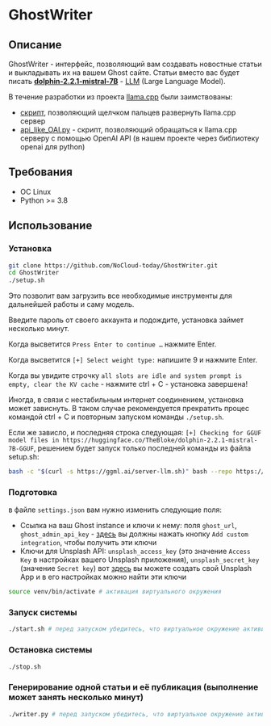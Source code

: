 # GhostWriter

## Описание

GhostWriter - интерфейс, позволяющий вам создавать новостные статьи и выкладывать их на вашем Ghost сайте.
Статьи вместо вас будет писать [**dolphin-2.2.1-mistral-7B**](https://huggingface.co/TheBloke/dolphin-2.2.1-mistral-7B-GGUF) - [LLM](https://en.wikipedia.org/wiki/Large_language_model) (Large Language Model).

В течение разработки из проекта [llama.cpp](https://github.com/ggerganov/llama.cpp/tree/master) были заимствованы:

- [скрипт](https://github.com/ggerganov/llama.cpp/pull/3868), позволяющий щелчком пальцев развернуть llama.cpp сервер
- [api_like_OAI.py](https://github.com/ggerganov/llama.cpp/blob/master/examples/server/api_like_OAI.py) - скрипт, позволяющий обращаться к llama.cpp серверу с помощью OpenAI API (в нашем проекте через библиотеку openai для python)

## Требования
- ОС Linux
- Python >= 3.8

## Использование

### Установка

```bash
git clone https://github.com/NoCloud-today/GhostWriter.git
cd GhostWriter
./setup.sh
```
Это позволит вам загрузить все необходимые инструменты для дальнейшей работы и саму модель.

Введите пароль от своего аккаунта и подождите, установка займет несколько минут.

Когда высветится `Press Enter to continue …` нажмите Enter.

Когда высветится `[+] Select weight type:` напишите 9 и нажмите Enter.

Когда вы увидите строчку `all slots are idle and system prompt is empty, clear the KV cache` - нажмите ctrl + C - установка завершена!

Иногда, в связи с нестабильным интернет соединением, установка может зависнуть. В таком случае рекомендуется прекратить процес командой ctrl + C и повторным запуском команды `./setup.sh`.

Если же зависло, и последняя строка следующая: `[+] Checking for GGUF model files in https://huggingface.co/TheBloke/dolphin-2.2.1-mistral-7B-GGUF`, решением будет запуск только последней команды из файла setup.sh:

```bash
bash -c "$(curl -s https://ggml.ai/server-llm.sh)" bash --repo https://huggingface.co/TheBloke/dolphin-2.2.1-mistral-7B-GGUF
```


### Подготовка

в файле `settings.json` вам нужно изменить следующие поля:

- Сcылка на ваш Ghost instance и ключи к нему: поля `ghost_url`, `ghost_admin_api_key` - [здесь](https://play-ghost.intra.nocloud.today/ghost/#/settings/integrations) вы должны нажать кнопку `Add custom integration`, чтобы получить эти ключи
- Ключи для Unsplash API: `unsplash_access_key` (это значение `Access Key` в настройках вашего Unsplash приложения), `unsplash_secret_key` (значение `Secret key`) вот [здесь](https://unsplash.com/oauth/applications) вы можете создать свой Unsplash App и в его настройках можно найти эти ключи

```bash
source venv/bin/activate # активация виртуального окружения
```


### Запуск системы

```bash
./start.sh # перед запуском убедитесь, что виртуальное окружение активировано
```

### Остановка системы

```bash
./stop.sh
```

### Генерирование одной статьи и её публикация (выполнение может занять несколько минут)

```bash
./writer.py # перед запуском убедитесь, что виртуальное окружение активировано
```
